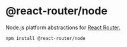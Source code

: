 # @react-router/node

Node.js platform abstractions for [React Router.](https://github.com/remix-run/react-router)

```sh
npm install @react-router/node
```
